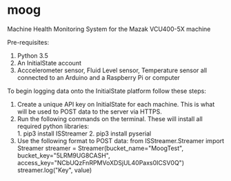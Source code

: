 # moog
Machine Health Monitoring System
for the Mazak VCU400-5X machine

Pre-requisites:

1. Python 3.5
2. An InitialState account
3. Acccelerometer sensor, Fluid Level sensor, Temperature sensor all connected to an Arduino and a Raspberry Pi or computer

To begin logging data onto the InitialState platform follow these steps:

1. Create a unique API key on InitialState for each machine. This is what will be used to POST data to the server via HTTPS.
2. Run the following commands on the terminal. These will install all required python libraries:
        <br> 1. pip3 install ISStreamer
        2. pip3 install pyserial
3. Use the following format to POST data:
        from ISStreamer.Streamer import Streamer
        streamer = Streamer(bucket_name="MoogTest", bucket_key="5LRM9UG8CASH",
                    access_key="NCbUQzFnRPMVoXDSjUL40Paxs0ICSV0Q")
        streamer.log("Key", value)
       
